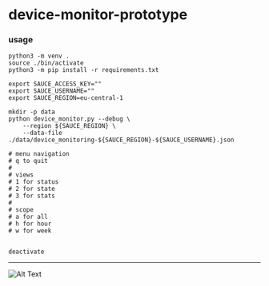 # device-monitor-prototype



### usage


```shell
python3 -m venv .
source ./bin/activate 
python3 -m pip install -r requirements.txt

export SAUCE_ACCESS_KEY=""
export SAUCE_USERNAME=""
export SAUCE_REGION=eu-central-1

mkdir -p data
python device_monitor.py --debug \
    --region ${SAUCE_REGION} \
    --data-file ./data/device_monitoring-${SAUCE_REGION}-${SAUCE_USERNAME}.json

# menu navigation
# q to quit
#
# views
# 1 for status
# 2 for state
# 3 for stats
# 
# scope
# a for all
# h for hour
# w for week


deactivate
```


---
![Alt Text](./device-monitor.gif)

